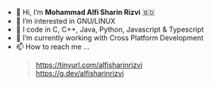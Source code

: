 - 👋 Hi, I’m **Mohammad Alfi Sharin Rizvi** :bangladesh:
- 🐧 I’m interested in GNU/LINUX
- 💯 I code in C, C++, Java, Python, Javascript & Typescript
- 🌱 I’m currently working with Cross Platform Development
- 📫 How to reach me ... 
  > https://tinyurl.com/alfisharinrizvi <br>
  > https://g.dev/alfisharinrizvi
